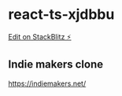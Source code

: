 # react-ts-xjdbbu

[Edit on StackBlitz ⚡️](https://stackblitz.com/edit/react-ts-xjdbbu)

## Indie makers clone
https://indiemakers.net/
